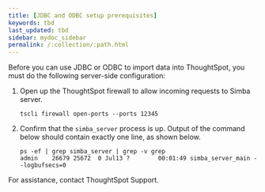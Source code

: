```yaml
---
title: [JDBC and ODBC setup prerequisites]
keywords: tbd
last_updated: tbd
sidebar: mydoc_sidebar
permalink: /:collection/:path.html
---
```


Before you can use JDBC or ODBC to import data into ThoughtSpot, you must do the following server-side configuration:

1. Open up the ThoughtSpot firewall to allow incoming requests to Simba server.
   ```
   tscli firewall open-ports --ports 12345
   ```
2. Confirm that the `simba_server` process is up. Output of the command below should contain exactly one line, as shown below.
   ```
   ps -ef | grep simba_server | grep -v grep
   admin    26679 25672  0 Jul13 ?        00:01:49 simba_server_main --logbufsecs=0
   ```
For assistance, contact ThoughtSpot Support.
